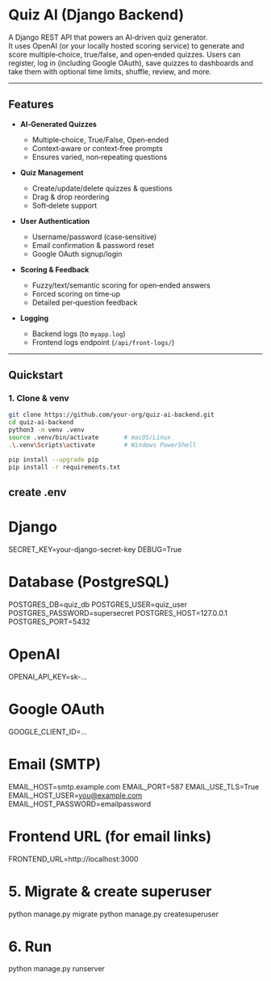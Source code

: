 # Quiz AI (Django Backend)

A Django REST API that powers an AI‑driven quiz generator.  
It uses OpenAI (or your locally hosted scoring service) to generate and score multiple‑choice, true/false, and open‑ended quizzes. Users can register, log in (including Google OAuth), save quizzes to dashboards and take them with optional time limits, shuffle, review, and more.

---

## Features

- **AI‑Generated Quizzes**  
  - Multiple‑choice, True/False, Open‑ended  
  - Context‑aware or context‑free prompts  
  - Ensures varied, non‑repeating questions  

- **Quiz Management**  
  - Create/update/delete quizzes & questions  
  - Drag & drop reordering  
  - Soft‑delete support  

- **User Authentication**  
  - Username/password (case‑sensitive)  
  - Email confirmation & password reset  
  - Google OAuth signup/login  

- **Scoring & Feedback**  
  - Fuzzy/text/semantic scoring for open‑ended answers  
  - Forced scoring on time‑up  
  - Detailed per‑question feedback  

- **Logging**  
  - Backend logs (to `myapp.log`)  
  - Frontend logs endpoint (`/api/front-logs/`)  

---

## Quickstart

### 1. Clone & venv

```bash
git clone https://github.com/your-org/quiz-ai-backend.git
cd quiz-ai-backend
python3 -m venv .venv
source .venv/bin/activate       # macOS/Linux
.\.venv\Scripts\activate        # Windows PowerShell

pip install --upgrade pip
pip install -r requirements.txt
```
## create .env

# Django
SECRET_KEY=your-django-secret-key
DEBUG=True

# Database (PostgreSQL)
POSTGRES_DB=quiz_db
POSTGRES_USER=quiz_user
POSTGRES_PASSWORD=supersecret
POSTGRES_HOST=127.0.0.1
POSTGRES_PORT=5432

# OpenAI
OPENAI_API_KEY=sk-...

# Google OAuth
GOOGLE_CLIENT_ID=...

# Email (SMTP)
EMAIL_HOST=smtp.example.com
EMAIL_PORT=587
EMAIL_USE_TLS=True
EMAIL_HOST_USER=you@example.com
EMAIL_HOST_PASSWORD=emailpassword

# Frontend URL (for email links)
FRONTEND_URL=http://localhost:3000






# 5. Migrate & create superuser

python manage.py migrate
python manage.py createsuperuser




# 6. Run

python manage.py runserver

